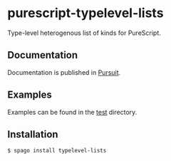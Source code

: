 # purescript-typelevel-lists
Type-level heterogenous list of kinds for PureScript.

## Documentation
Documentation is published in [Pursuit](https://pursuit.purescript.org/packages/purescript-typelevel-lists).

## Examples
Examples can be found in the [test](./test) directory.

## Installation
```sh
$ spago install typelevel-lists
```
